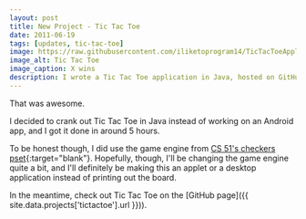 ```yaml
---
layout: post
title: New Project - Tic Tac Toe
date: 2011-06-19
tags: [updates, tic-tac-toe]
image: https://raw.githubusercontent.com/iliketoprogram14/TicTacToeApplication/master/assets/xwins.png
image_alt: Tic Tac Toe
image_caption: X wins
description: I wrote a Tic Tac Toe application in Java, hosted on GitHub.
---
```


That was awesome. 

I decided to crank out Tic Tac Toe in Java instead of working on an Android app, and I got it done in around 5 hours. 

<!--more-->

To be honest though, I did use the game engine from [CS 51's checkers pset](https://canvas.harvard.edu/courses/7591){:target="blank"}. Hopefully, though, I'll be changing the game engine quite a bit, and I'll definitely be making this an applet or a desktop application instead of printing out the board. 

In the meantime, check out Tic Tac Toe on the [GitHub page]({{ site.data.projects['tictactoe'].url }})).